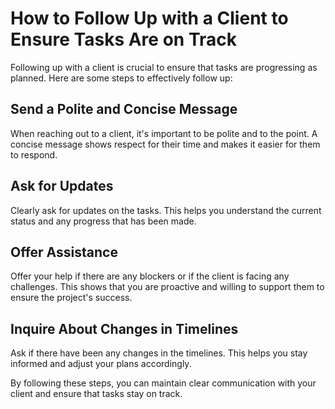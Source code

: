 # How to Follow Up with a Client to Ensure Tasks Are on Track

Following up with a client is crucial to ensure that tasks are progressing as planned. Here are some steps to effectively follow up:

## Send a Polite and Concise Message

When reaching out to a client, it's important to be polite and to the point. A concise message shows respect for their time and makes it easier for them to respond.

## Ask for Updates

Clearly ask for updates on the tasks. This helps you understand the current status and any progress that has been made.

## Offer Assistance

Offer your help if there are any blockers or if the client is facing any challenges. This shows that you are proactive and willing to support them to ensure the project's success.

## Inquire About Changes in Timelines

Ask if there have been any changes in the timelines. This helps you stay informed and adjust your plans accordingly.

By following these steps, you can maintain clear communication with your client and ensure that tasks stay on track.